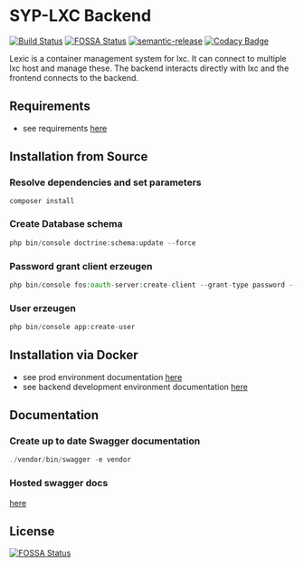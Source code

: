 # SYP-LXC Backend

[![Build Status](https://travis-ci.com/LexicForLXD/Backend.svg?branch=master)](https://travis-ci.com/LexicForLXD/Backend)
[![FOSSA Status](https://app.fossa.io/api/projects/git%2Bgithub.com%2FLexicForLXD%2FBackend.svg?type=shield)](https://app.fossa.io/projects/git%2Bgithub.com%2FLexicForLXD%2FBackend?ref=badge_shield)
[![semantic-release](https://img.shields.io/badge/%20%20%F0%9F%93%A6%F0%9F%9A%80-semantic--release-e10079.svg)](https://github.com/semantic-release/semantic-release)
[![Codacy Badge](https://api.codacy.com/project/badge/Grade/43ce32100dde4fcfabe9e67fbc3f06f8)](https://www.codacy.com/app/LexicForLXD/Backend?utm_source=github.com&utm_medium=referral&utm_content=LexicForLXD/Backend&utm_campaign=Badge_Grade)


Lexic is a container management system for lxc. It can connect to multiple lxc host and manage these.
The backend interacts directly with lxc and the frontend connects to the backend.

## Requirements

- see requirements [here](../docs/REQUIREMENTS.md)

## Installation from Source

### Resolve dependencies and set parameters

```
composer install
```

### Create Database schema

```php
php bin/console doctrine:schema:update --force
```

### Password grant client erzeugen

```php
php bin/console fos:oauth-server:create-client --grant-type password --grant-type refresh_token
```

### User erzeugen

```php
php bin/console app:create-user
```

## Installation via Docker

- see prod environment documentation [here](../docs/DOCKER.md)
- see backend development environment documentation [here](../docs/DOCKER_DEV.md)

## Documentation

### Create up to date Swagger documentation

```php
./vendor/bin/swagger -e vendor
```

### Hosted swagger docs

[here](https://lexicforlxd.github.io/Backend/?url=https://raw.githubusercontent.com/LexicForLXD/Backend/gh-pages/openapi.json)

## License

[![FOSSA Status](https://app.fossa.io/api/projects/git%2Bgithub.com%2FLexicForLXD%2FBackend.svg?type=large)](https://app.fossa.io/projects/git%2Bgithub.com%2FLexicForLXD%2FBackend?ref=badge_large)
